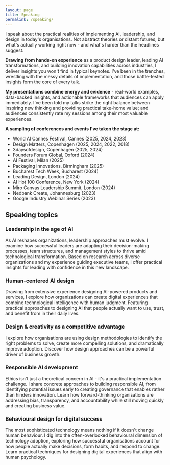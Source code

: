 ```yaml
---
layout: page
title: Speaking
permalink: /speaking/
---
```


I speak about the practical realities of implementing AI, leadership, and design in today's organisations. Not abstract theories or distant futures, but what's actually working right now - and what's harder than the headlines suggest.

**Drawing from hands-on experience** as a product design leader, leading AI transformations, and building innovation capabilities across industries, I deliver insights you won't find in typical keynotes. I've been in the trenches, wrestling with the messy details of implementation, and those battle-tested insights form the core of every talk.

**My presentations combine energy and evidence** - real-world examples, data-backed insights, and actionable frameworks that audiences can apply immediately. I've been told my talks strike the right balance between inspiring new thinking and providing practical take-home value; and  audiences consistently rate my sessions among their most valuable experiences.

**A sampling of conferences and events I've taken the stage at:**
- World AI Cannes Festival, Cannes (2025, 2024, 2023)
- Design Matters, Copenhagen (2025, 2024, 2022, 2018)
- 3daysofdesign, Copenhagen (2025, 2024)
- Founders Forum Global, Oxford (2024)
- AI Festival, Milan (2025)
- Packaging Innovations, Birmingham (2025)
- Bucharest Tech Week, Bucharest (2024)
- Leading Design, London (2024)
- AI Hot 100 Conference, New York (2024)
- Miro Canvas Leadership Summit, London (2024)
- Nedbank Create, Johannesburg (2023)
- Google Industry Webinar Series (2023)

## Speaking topics

### Leadership in the age of AI
As AI reshapes organizations, leadership approaches must evolve. I examine how successful leaders are adapting their decision-making processes, team structures, and management styles to thrive amid technological transformation. Based on research across diverse organizations and my experience guiding executive teams, I offer practical insights for leading with confidence in this new landscape.

### Human-centered AI design
Drawing from extensive experience designing AI-powered products and services, I explore how organizations can create digital experiences that combine technological intelligence with human judgment. Featuring practical approaches to designing AI that people actually want to use, trust, and benefit from in their daily lives.

### Design & creativity as a competitive advantage
I explore how organisations are using design methodologies to identify the right problems to solve, create more compelling solutions, and dramatically improve adoption. Discover how design approaches can be a powerful driver of business growth.

### Responsible AI development
Ethics isn't just a theoretical concern in AI - it's a practical implementation challenge. I share concrete approaches to building responsible AI, from identifying potential issues early to creating governance that enables rather than hinders innovation. Learn how forward-thinking organisations are addressing bias, transparency, and accountability while still moving quickly and creating business value.

### Behavioural design for digital success
The most sophisticated technology means nothing if it doesn't change human behaviour. I dig into the often-overlooked behavioural dimension of technology adoption, exploring how successful organisations account for how people actually make decisions, form habits, and respond to change. Learn practical techniques for designing digital experiences that align with human psychology.